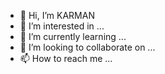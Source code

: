 - 👋 Hi, I’m KARMAN
- 👀 I’m interested in ...
- 🌱 I’m currently learning ...
- 💞️ I’m looking to collaborate on ...
- 📫 How to reach me ...

<!---
ALIKARMAN/ALIKARMAN is a ✨ special ✨ repository because its `README.md` (this file) appears on your GitHub profile.
You can click the Preview link to take a look at your changes.
--->
